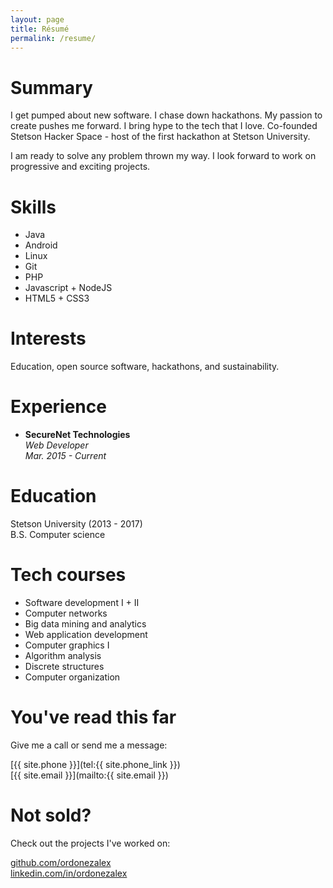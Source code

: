 ```yaml
---
layout: page
title: Résumé
permalink: /resume/
---
```

# Summary

I get pumped about new software.
I chase down hackathons.
My passion to create pushes me forward.
I bring hype to the tech that I love.
Co-founded Stetson Hacker Space - host of the first hackathon at Stetson University.

I am ready to solve any problem thrown my way.
I look forward to work on progressive and exciting projects.

# Skills

* Java
* Android
* Linux
* Git
* PHP
* Javascript + NodeJS
* HTML5 + CSS3

# Interests

Education, open source software, hackathons, and sustainability.

# Experience

* **SecureNet Technologies**  
_Web Developer_  
_Mar. 2015 - Current_

# Education

Stetson University (2013 - 2017)   
B.S. Computer science

# Tech courses

* Software development I + II
* Computer networks
* Big data mining and analytics
* Web application development
* Computer graphics I
* Algorithm analysis
* Discrete structures
* Computer organization

# You've read this far

Give me a call or send me a message:

[{{ site.phone }}](tel:{{ site.phone_link }})  
[{{ site.email }}](mailto:{{ site.email }})

# Not sold?

Check out the projects I've worked on:

[github.com/ordonezalex](https://github.com/ordonezalex)  
[linkedin.com/in/ordonezalex](https://linkedin.com/in/ordonezalex)

